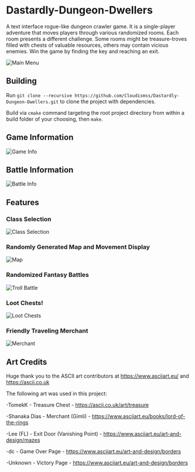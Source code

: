 # Dastardly-Dungeon-Dwellers
A text interface rogue-like dungeon crawler game. It is a single-player adventure that moves players through various randomized rooms. Each room presents a different challenge. Some rooms might be treasure-troves filled with chests of valuable resources, others may contain vicious enemies. Win the game by finding the key and reaching an exit.

![Main Menu](https://github.com/Cloudismss/Dastardly-Dungeon-Dwellers/blob/main/images/main%20menu.png)

## Building
Run `git clone --recursive https://github.com/Cloudismss/Dastardly-Dungeon-Dwellers.git` to clone the project with dependencies.  
  
Build via `cmake` command targeting the root project directory from within a build folder of your choosing, then `make`.  

## Game Information

![Game Info](https://github.com/Cloudismss/Dastardly-Dungeon-Dwellers/blob/main/images/info.png)

## Battle Information

![Battle Info](https://github.com/Cloudismss/Dastardly-Dungeon-Dwellers/blob/main/images/battle%20info.png)

## Features

### Class Selection

![Class Selection](https://github.com/Cloudismss/Dastardly-Dungeon-Dwellers/blob/main/images/archer.png)

### Randomly Generated Map and Movement Display

![Map](https://github.com/Cloudismss/Dastardly-Dungeon-Dwellers/blob/main/images/map.png)

### Randomized Fantasy Battles

![Troll Battle](https://github.com/Cloudismss/Dastardly-Dungeon-Dwellers/blob/main/images/troll.png)

### Loot Chests!

![Loot Chests](https://github.com/Cloudismss/Dastardly-Dungeon-Dwellers/blob/main/images/chest.png)

### Friendly Traveling Merchant

![Merchant](https://github.com/Cloudismss/Dastardly-Dungeon-Dwellers/blob/main/images/merchant.png)

## Art Credits
Huge thank you to the ASCII art contributors at https://www.asciiart.eu/ and https://ascii.co.uk

The following art was used in this project:

-TomekK - Treasure Chest - https://ascii.co.uk/art/treasure

-Shanaka Dias - Merchant (Gimli) - https://www.asciiart.eu/books/lord-of-the-rings

-Lee (FL) - Exit Door (Vanishing Point) - https://www.asciiart.eu/art-and-design/mazes

-dc - Game Over Page - https://www.asciiart.eu/art-and-design/borders

-Unknown - Victory Page - https://www.asciiart.eu/art-and-design/borders
